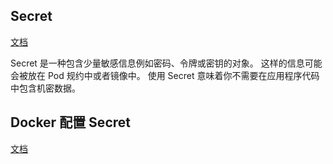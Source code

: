 ## Secret

[文档](https://kubernetes.io/zh/docs/concepts/configuration/secret/)

Secret 是一种包含少量敏感信息例如密码、令牌或密钥的对象。 这样的信息可能会被放在 Pod 规约中或者镜像中。 使用 Secret 意味着你不需要在应用程序代码中包含机密数据。

## Docker 配置 Secret


[文档](https://kubernetes.io/docs/tasks/configure-pod-container/pull-image-private-registry/#registry-secret-existing-credentials)
